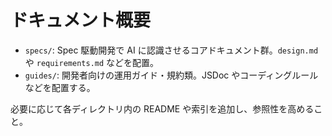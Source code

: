 # ドキュメント概要

- `specs/`: Spec 駆動開発で AI に認識させるコアドキュメント群。`design.md` や `requirements.md` などを配置。
- `guides/`: 開発者向けの運用ガイド・規約類。JSDoc やコーディングルールなどを配置する。

必要に応じて各ディレクトリ内の README や索引を追加し、参照性を高めること。
